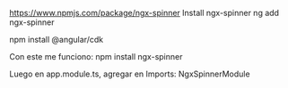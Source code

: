 https://www.npmjs.com/package/ngx-spinner
Install ngx-spinner
ng add ngx-spinner

npm install @angular/cdk 

Con este me funciono:
npm install ngx-spinner

Luego en app.module.ts, agregar en Imports: NgxSpinnerModule

